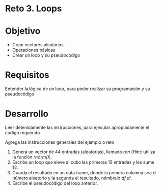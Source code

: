 # Reto 3. Loops

# Objetivo 

- Crear vectores aleatorios
- Operaciones básicas
- Crear un loop y su pseudocódigo

# Requisitos

Entender la lógica de un loop, para poder realizar su programación y su pseudocódigo 

# Desarrollo
Leer detenidamente las instrucciones, para ejecutar apropiadamente el código requerido

Agrega las instrucciones generales del ejemplo o reto

1. Genera un vector de 44 entradas (aleatorias), llamado _ran_ (Hint: utiliza la función _rnorm()_).
2. Escribe un loop que eleve al cubo las primeras 15 entradas y les sume 12.
3. Guarda el resultado en un data frame, donde la primera columna sea el número aleatorio y la segunda el resultado, nómbralo _df.al_.
4. Escribe el pseudocódigo del loop anterior.
